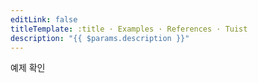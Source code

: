 ```yaml
---
editLink: false
titleTemplate: :title · Examples · References · Tuist
description: "{{ $params.description }}"
---
```


<script setup>
import { useData } from 'vitepress'

// params is a Vue ref
const { params } = useData()

</script>

<!-- @content -->

<a :href="params.url" target="blank">예제 확인</a>
